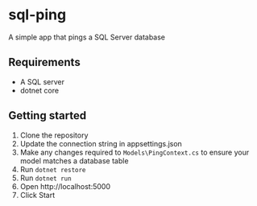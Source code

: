 # sql-ping
A simple app that pings a SQL Server database

## Requirements

* A SQL server
* dotnet core

## Getting started

1. Clone the repository
1. Update the connection string in appsettings.json
1. Make any changes required to `Models\PingContext.cs` to ensure your model matches a database table
1. Run `dotnet restore`
1. Run `dotnet run`
1. Open http://localhost:5000
1. Click Start
